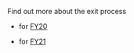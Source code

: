 Find out more about the exit process

- for [FY20](https://now.jstart.org/display/SMB20/Exiting+Members)

- for [FY21](https://now.jstart.org/display/SMB21/Exiting+Members)
